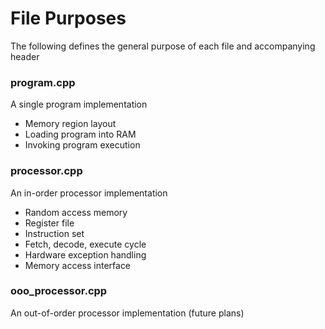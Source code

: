 # File Purposes
The following defines the general purpose of each file and accompanying header
### program.cpp
A single program implementation
* Memory region layout
* Loading program into RAM
* Invoking program execution
### processor.cpp
An in-order processor implementation
* Random access memory
* Register file
* Instruction set 
* Fetch, decode, execute cycle
* Hardware exception handling
* Memory access interface
### ooo_processor.cpp
An out-of-order processor implementation (future plans)
